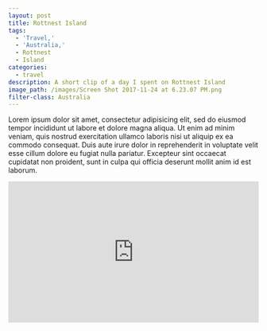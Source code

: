 ```yaml
---
layout: post
title: Rottnest Island
tags:
  - 'Travel,'
  - 'Australia,'
  - Rottnest
  - Island
categories:
  - travel
description: A short clip of a day I spent on Rottnest Island
image_path: /images/Screen Shot 2017-11-24 at 6.23.07 PM.png
filter-class: Australia
---
```



Lorem ipsum dolor sit amet, consectetur adipisicing elit, sed do eiusmod tempor incididunt ut labore et dolore magna aliqua. Ut enim ad minim veniam, quis nostrud exercitation ullamco laboris nisi ut aliquip ex ea commodo consequat. Duis aute irure dolor in reprehenderit in voluptate velit esse cillum dolore eu fugiat nulla pariatur. Excepteur sint occaecat cupidatat non proident, sunt in culpa qui officia deserunt mollit anim id est laborum.

<style>.embed-container { position: relative; padding-bottom: 56.25%; height: 0; overflow: hidden; max-width: 100%; } .embed-container iframe, .embed-container object, .embed-container embed { position: absolute; top: 0; left: 0; width: 100%; height: 100%; }</style>

<div class="embed-container"><iframe src="https://www.youtube.com/embed//nDS2S7hKxhM" frameborder="0" allowfullscreen=""></iframe></div>